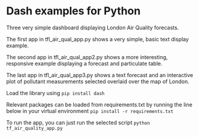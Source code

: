 # Dash examples for Python

Three very simple dashboard displaying London Air Quality forecasts. <br>

The first app in tfl_air_qual_app.py shows a very simple, basic text display example.<br>

The second app in tfl_air_qual_app2.py shows a more interesting, responsive example displaying a forecast and particulate table. <br>

The last app in tfl_air_qual_app3.py shows a text forecast and an interactive plot of pollutant measurements selected overlaid over the map of London. <br>

Load the library using 
``` pip install dash ```<br>

Relevant packages can be loaded from requirements.txt by running the line below in your virtual environment
```pip install -r requirements.txt``` <br>

To run the app, you can just run the selected script
```python tf_air_quality_app.py```<br>